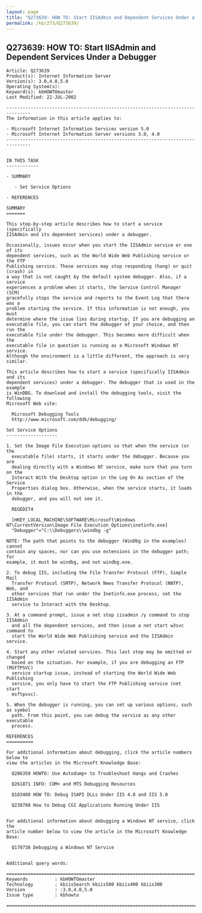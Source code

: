 ```yaml
---
layout: page
title: "Q273639: HOW TO: Start IISAdmin and Dependent Services Under a Debugger"
permalink: /kb/273/Q273639/
---
```


## Q273639: HOW TO: Start IISAdmin and Dependent Services Under a Debugger

	Article: Q273639
	Product(s): Internet Information Server
	Version(s): 3.0,4.0,5.0
	Operating System(s): 
	Keyword(s): kbHOWTOmaster
	Last Modified: 22-JUL-2002
	
	-------------------------------------------------------------------------------
	The information in this article applies to:
	
	- Microsoft Internet Information Services version 5.0 
	- Microsoft Internet Information Server versions 3.0, 4.0 
	-------------------------------------------------------------------------------
	
	
	IN THIS TASK
	------------
	
	- SUMMARY
	
	   - Set Service Options
	
	- REFERENCES
	
	SUMMARY
	=======
	
	This step-by-step article describes how to start a service (specifically
	IISAdmin and its dependent services) under a debugger.
	
	Occasionally, issues occur when you start the IISAdmin service or one of its
	dependent services, such as the World Wide Web Publishing service or the FTP
	Publishing service. These services may stop responding (hang) or quit (crash) in
	a way that is not caught by the default system debugger. Also, if a service
	experiences a problem when it starts, the Service Control Manager (SCM)
	gracefully stops the service and reports to the Event Log that there was a
	problem starting the service. If this information is not enough, you must
	determine where the issue lies during startup. If you are debugging an
	executable file, you can start the debugger of your choice, and then run the
	executable file under the debugger. This becomes more difficult when the
	executable file in question is running as a Microsoft Windows NT service.
	Although the environment is a little different, the approach is very similar.
	
	This article describes how to start a service (specifically IISAdmin and its
	dependent services) under a debugger. The debugger that is used in the example
	is WinDBG. To download and install the debugging tools, visit the following
	Microsoft Web site:
	
	  Microsoft Debugging Tools
	  http://www.microsoft.com/ddk/debugging/
	
	Set Service Options
	-------------------
	
	1. Set the Image File Execution options so that when the service (or the
	  executable file) starts, it starts under the debugger. Because you are
	  dealing directly with a Windows NT service, make sure that you turn on the
	  Interact With the Desktop option in the Log On As section of the Service
	  Properties dialog box. Otherwise, when the service starts, it loads in the
	  debugger, and you will not see it.
	
	  REGEDIT4
	
	  [HKEY_LOCAL_MACHINE\SOFTWARE\Microsoft\Windows NT\CurrentVersion\Image File Execution Options\inetinfo.exe]
	  "Debugger"="C:\\Debuggers\\windbg -g"
	
	NOTE: The path that points to the debugger (WinDbg in the examples) cannot
	contain any spaces, nor can you use extensions in the debugger path; for
	example, it must be windbg, and not windbg.exe.
	
	2. To debug IIS, including the File Transfer Protocol (FTP), Simple Mail
	  Transfer Protocol (SMTP), Network News Transfer Protocol (NNTP), Web, and
	  other services that run under the Inetinfo.exe process, set the IISAdmin
	  service to Interact with the Desktop.
	
	3. At a command prompt, issue a net stop iisadmin /y command to stop IISAdmin
	  and all the dependent services, and then issue a net start w3svc command to
	  start the World Wide Web Publishing service and the IISAdmin service.
	
	4. Start any other related services. This last step may be omitted or changed
	  based on the situation. For example, if you are debugging an FTP (MSFTPSVC)
	  service startup issue, instead of starting the World Wide Web Publishing
	  service, you only have to start the FTP Publishing service (net start
	  msftpsvc).
	
	5. When the debugger is running, you can set up various options, such as symbol
	  path. From this point, you can debug the service as any other executable
	  process.
	
	REFERENCES
	==========
	
	For additional information about debugging, click the article numbers below to
	view the articles in the Microsoft Knowledge Base:
	
	  Q286350 HOWTO: Use Autodump+ to Troubleshoot Hangs and Crashes
	
	  Q261871 INFO: COM+ and MTS Debugging Resources
	
	  Q183480 HOW TO: Debug ISAPI DLLs Under IIS 4.0 and IIS 5.0
	
	  Q238788 How to Debug CGI Applications Running Under IIS
	
	
	For additional information about debugging a Windows NT service, click the
	article number below to view the article in the Microsoft Knowledge Base:
	
	  Q170738 Debugging a Windows NT Service
	
	
	Additional query words:
	
	======================================================================
	Keywords          : kbHOWTOmaster 
	Technology        : kbiisSearch kbiis500 kbiis400 kbiis300
	Version           : :3.0,4.0,5.0
	Issue type        : kbhowto
	
	=============================================================================
	
